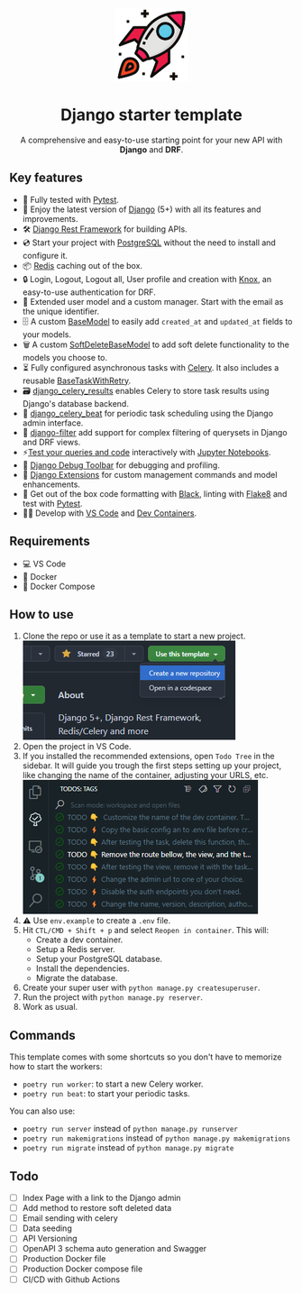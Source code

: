 <div align="center">
    <img src="https://raw.githubusercontent.com/wilfredinni/django-starter-template/refs/heads/main/logo.png" data-canonical-src="/logo.png" width="130" height="130" />
</div>

<h1 align="center">Django starter template</h1>
<p align="center">A comprehensive and easy-to-use starting point for your new API with <b>Django</b> and <b>DRF</b>.</p>

## Key features

- 🧪 Fully tested with [Pytest](https://docs.pytest.org/en/stable/).
- 🚀 Enjoy the latest version of [Django](https://docs.djangoproject.com/en/5.1/) (5+) with all its features and improvements.
- 🛠️ [Django Rest Framework](https://www.django-rest-framework.org/) for building APIs.
- 💿 Start your project with [PostgreSQL](https://www.postgresql.org/) without the need to install and configure it.
- 📦 [Redis](https://redis.io/) caching out of the box.
- 🔒 Login, Logout, Logout all, User profile and creation with [Knox](https://jazzband.github.io/django-rest-knox/), an easy-to-use authentication for DRF.
- 🙋 Extended user model and a custom manager. Start with the email as the unique identifier.
- 🗄️ A custom [BaseModel](/apps/core/models.py) to easily add `created_at` and `updated_at` fields to your models.
- 🗑️ A custom [SoftDeleteBaseModel](/apps/core/models.py) to add soft delete functionality to the models you choose to.
- ⏳ Fully configured asynchronous tasks with [Celery](https://docs.celeryq.dev/en/stable/). It also includes a reusable [BaseTaskWithRetry](/apps/core/tasks.py).
- 🗃️ [django_celery_results](https://django-celery-results.readthedocs.io/en/latest/) enables Celery to store task results using Django's database backend.
- 📅 [django_celery_beat](https://django-celery-beat.readthedocs.io/en/latest/) for periodic task scheduling using the Django admin interface.
- 🔽 [django-filter](https://django-filter.readthedocs.io/en/stable/) add support for complex filtering of querysets in Django and DRF views.
- ⚡[Test your queries and code](/notebook.ipynb) interactively with [Jupyter Notebooks](https://jupyter.org/).
- 🐞 [Django Debug Toolbar](https://django-debug-toolbar.readthedocs.io/en/latest/) for debugging and profiling.
- 🧩 [Django Extensions](https://django-extensions.readthedocs.io/en/latest/) for custom management commands and model enhancements.
- 🔧 Get out of the box code formatting with [Black](https://black.readthedocs.io/en/stable/), linting with [Flake8](https://flake8.pycqa.org/en/latest/) and test with [Pytest](https://docs.pytest.org/en/stable/).
- 👨‍💻 Develop with [VS Code](https://code.visualstudio.com/) and [Dev Containers](https://code.visualstudio.com/docs/devcontainers/containers).


## Requirements

- 💻 VS Code
- 🐋 Docker
- 🐳 Docker Compose


## How to use

1. Clone the repo or use it as a template to start a new project.
![use](/static/USE.png)
1. Open the project in VS Code.
1. If you installed the recommended extensions, open `Todo Tree` in the sidebar. It will guide you trough the first steps setting up your project, like changing the name of the container, adjusting your URLS, etc.
![todo](/static/TODO.png)
1. ⚠️ Use `env.example` to create a `.env` file.
1. Hit `CTL/CMD + Shift + p` and select `Reopen in container`. This will:
    - Create a dev container.
    - Setup a Redis server.
    - Setup your PostgreSQL database.
    - Install the dependencies.
    - Migrate the database.
1. Create your super user with `python manage.py createsuperuser`.
1. Run the project with `python manage.py reserver`.
1. Work as usual.


## Commands

This template comes with some shortcuts so you don't have to memorize how to start the workers:

- `poetry run worker`: to start a new Celery worker.
- `poetry run beat`: to start your periodic tasks.

You can also use:

- `poetry run server` instead of `python manage.py runserver`
- `poetry run makemigrations` instead of `python manage.py makemigrations`
- `poetry run migrate` instead of `python manage.py migrate`


## Todo

- [ ] Index Page with a link to the Django admin
- [ ] Add method to restore soft deleted data
- [ ] Email sending with celery
- [ ] Data seeding
- [ ] API Versioning
- [ ] OpenAPI 3 schema auto generation and Swagger
- [ ] Production Docker file
- [ ] Production Docker compose file
- [ ] CI/CD with Github Actions
